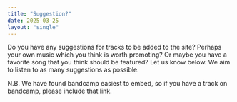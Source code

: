 ```yaml
---
title: "Suggestion?"
date: 2025-03-25
layout: "single"
---
```


Do you have any suggestions for tracks to be added to the site? Perhaps your own music which you think is worth promoting? Or maybe you have a favorite song that you think should be featured? 
Let us know below. We aim to listen to as many suggestions as possible. 

N.B. We have found bandcamp easiest to embed, so if you have a track on bandcamp, please include that link.
